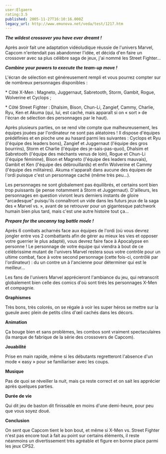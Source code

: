 ```yaml
---
user:Elgaern
rating:3.5
published: 2005-11-27T16:10:16.000Z
legacy_url: http://www.emunova.net/veda/test/1217.htm
---
```

**_The wildest crossover you have ever dreamt !_**  

Après avoir fait une adaptation vidéoludique réussie de l'univers Marvel, Capcom n'entendait pas abandonner l'idée, et décida d'en faire un crossover avec sa plus célèbre saga de jeux, j'ai nommé les Street Fighter...  

  

**_Combine your powers to execute the team-up move !_**  

L'écran de sélection est généreusement rempli et vous pourrez compter sur de nombreux personnages disponibles :  

\* Côté X-Men : Magneto, Juggernaut, Sabretooth, Storm, Gambit, Rogue, Wolverine et Cyclops ;  

\* Côté Street Fighter : Dhalsim, Bison, Chun-Li, Zangief, Cammy, Charlie, Ryu, Ken et Akuma (qui, lui, est caché, mais apparaît si on « sort » de l'écran de sélection des personnages par le haut).  

  

Après plusieurs parties, on se rend vite compte que malheureusement, les équipes jouées par l'ordinateur ne sont pas aléatoires ! Il dispose d'équipes prédéfinies et en pioche une au hasard parmi les suivantes : Cyclops et Ryu (l'équipe des leaders bons), Zangief et Juggernaut (l'équipe des gros bourrins), Storm et Charlie (l'équipe des je-sais-pas-quoi), Dhalsim et Sabretooth (l'équipe des méchants venus de loin), Rogue et Chun-Li (l'équipe féminine), Bison et Magneto (l'équipe des leaders mauvais), Gambit et Ken (l'équipe des débrouillards) et enfin Wolverine et Cammy (l'équipe des militaires). Akuma n'apparaît dans aucune des équipes de l'ordi puisque c'est un personnage caché (même très peu...).  

  

Les personnages ne sont globalement pas équilibrés, et certains sont bien trop puissants (je pense notamment à Storm et Juggernaut). D'ailleurs, les personnages en question vivront leurs derniers instants de gloire "arcadesque" puisqu'ils connaîtront un vide dans les futurs jeux de la saga des « Marvel vs. », avant de se retrouver pour un gigantesque patchwork humain bien plus tard, mais c'est une autre histoire tout ça...  

  

**_Prepare for the uncanny tag battle mode !_**  

Après 6 combats acharnés face aux équipes de l'ordi (où vous devrez jongler entre vos 2 combattants afin de gérer au mieux les vies et opposer votre guerrier le plus adapté), vous devrez faire face à Apocalypse en personne ! Le personnage de votre équipe qui viendra à bout de ce célèbrissime mutant de l'univers Marvel restera sous votre contrôle pour un ultime combat, face à votre second personnage (cette fois-ci, contrôlé par l'ordinateur) : du un contre un à l'ancienne pour déterminer qui est le meilleur...  

  

Les fans de l'univers Marvel apprécieront l'ambiance du jeu, qui retranscrit globalement bien celle des comics d'où sont tirés les personnages X-Men et compagnie.  

  

  

**Graphismes**  

Très bons, très colorés, on se régale à voir les super héros se mettre sur la gueule avec plein de petits clins d'œil cachés dans les décors.  

  

**Animation**  

Ça bouge bien et sans problèmes, les combos sont vraiment spectaculaires (la marque de fabrique de la série des crossovers de Capcom).  

  

**Jouabilité**  

Prise en main rapide, même si les débutants regretteront l'absence d'un mode « easy » pour se familiariser avec les coups.  

  

**Musique**  

Pas de quoi se réveiller la nuit, mais ça reste correct et on sait les apprécier après quelques parties.  

  

**Durée de vie**  

Qui dit jeu de baston dit finissable en moins d'une demi-heure, pour peu que vous soyez doué.  

  

**Conclusion**  

On sent que Capcom tient le bon bout, et même si X-Men vs. Street Fighter n'est pas encore tout à fait au point sur certains éléments, il reste néanmoins un divertissement très agréable et figure en bonne place parmi les jeux CPS2\.